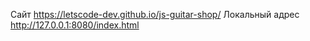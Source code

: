 Сайт https://letscode-dev.github.io/js-guitar-shop/
Локальный адрес http://127.0.0.1:8080/index.html